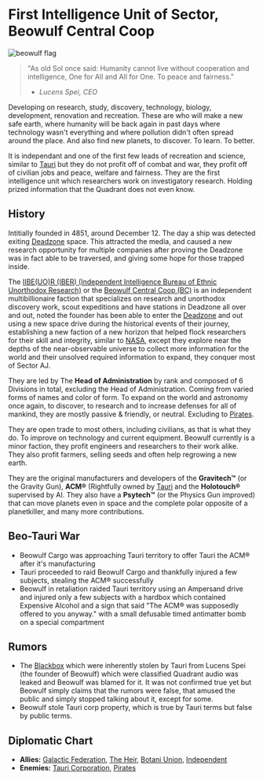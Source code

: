 # First Intelligence Unit of Sector, Beowulf Central Coop

![beowulf flag](https://user-images.githubusercontent.com/121211676/209128428-6fad4507-e92a-4416-ab3b-08b49cb79847.png)

>"As old Sol once said: Humanity cannot live without cooperation and intelligence, One for All and All for One. To peace and fairness."
> - *Lucens Spei, CEO*

Developing on research, study, discovery, technology, biology, development, renovation and recreation.
These are who will make a new safe earth, where humanity will be back again in past days where technology wasn't everything and where pollution didn't often spread around the place. And also find new planets, to discover. To learn. To better.

It is independant and one of the first few leads of recreation and science, similar to [Tauri](https://just-a-unity-dev.github.io/sector/factions/tauri) but they do not profit off of combat and war, they profit off of civilian jobs and peace, welfare and fairness. They are the first intelligence unit which researchers work on investigatory research. Holding prized information that the Quadrant does not even know.

## History

Intitially founded in 4851, around December 12. The day a ship was detected exiting [Deadzone](https://just-a-unity-dev.github.io/sector/sectors/outer/deadzone) space. This attracted the media, and caused a new research opportunity for multiple companies after proving the Deadzone was in fact able to be traversed, and giving some hope for those trapped inside.

The [IIBE(UO)R (IBER) (Independent Intelligence Bureau of Ethnic Unorthodox Research)](https://just-a-unity-dev.github.io/sector/factions/minor/beowulf) or the [Beowulf Central Coop (BC)](https://just-a-unity-dev.github.io/sector/factions/minor/beowulf) is an independent multibillionaire faction that specializes on research and unorthodox discovery work, scout expeditions and have stations in Deadzone all over and out, noted the founder has been able to enter the [Deadzone](https://just-a-unity-dev.github.io/sector/sectors/outer/deadzone) and out using a new space drive during the historical events of their journey, establishing a new faction of a new horizon that helped flock researchers for their skill and integrity, similar to [NASA](https://en.wikipedia.org/wiki/NASA), except they explore near the depths of the near-observable universe to collect more information for the world and their unsolved required information to expand, they conquer most of Sector AJ.

They are led by The **Head of Administration** by rank and composed of 6 Divisions in total, excluding the Head of Administration. Coming from varied forms of names and color of form. To expand on the world and astronomy once again, to discover, to research and to increase defenses for all of mankind, they are mostly passive & friendly, or neutral. Excluding to [Pirates](https://just-a-unity-dev.github.io/sector/factions/pirates).

They are open trade to most others, including civilians, as that is what they do. To improve on technology and current equipment. Beowulf currently is a minor faction, they profit engineers and researchers to their work alike. They also profit farmers, selling seeds and often help regrowing a new earth.

They are the original manufacturers and developers of the **Gravitech™** (or the Gravity Gun), **ACM®** (Rightfully owned by [Tauri](https://just-a-unity-dev.github.io/sector/factions/tauri) and the **Holotouch®** supervised by AI. They also have a **Psytech™** (or the Physics Gun improved) that can move planets even in space and the complete polar opposite of a planetkiller, and many more contributions.

## Beo-Tauri War

- Beowulf Cargo was approaching Tauri territory to offer Tauri the ACM® after it's manufacturing
- Tauri proceeded to raid Beowulf Cargo and thankfully injured a few subjects, stealing the ACM® successfully
- Beowulf in retaliation raided Tauri territory using an Ampersand drive and injured only a few subjects with a hardbox which contained Expensive Alcohol and a sign that said "The ACM® was supposedly offered to you anyway." with a small defusable timed antimatter bomb on a special compartment

## Rumors

- The [Blackbox](https://just-a-unity-dev.github.io/sector/sectors/outer/deadzone) which were inherently stolen by Tauri from Lucens Spei (the founder of Beowulf) which were classified Quadrant audio was leaked and Beowulf was blamed for it. It was not confirmed true yet but Beowulf simply claims that the rumors were false, that amused the public and simply stopped talking about it, except for some.
- Beowulf stole Tauri corp property, which is true by Tauri terms but false by public terms.

## Diplomatic Chart

- **Allies:** [Galactic Federation](https://just-a-unity-dev.github.io/sector/factions/federation), [The Heir](https://just-a-unity-dev.github.io/sector/factions/heir), [Botani Union](https://just-a-unity-dev.github.io/sector/factions/botani), [Independent](https://just-a-unity-dev.github.io/sector/factions/minor/independent)
- **Enemies:** [Tauri Corporation](https://just-a-unity-dev.github.io/sector/factions/tauri), [Pirates](https://just-a-unity-dev.github.io/sector/factions/pirates)
